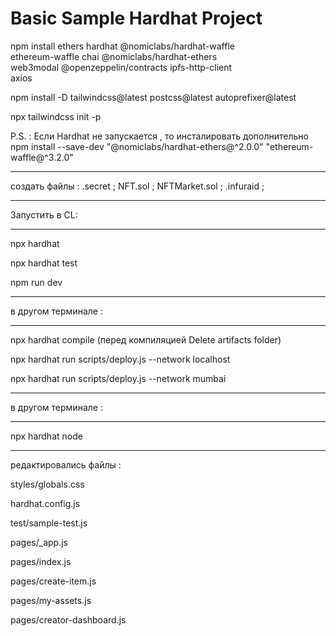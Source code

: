 # Basic Sample Hardhat Project
npm install ethers hardhat @nomiclabs/hardhat-waffle \
ethereum-waffle chai @nomiclabs/hardhat-ethers \
web3modal @openzeppelin/contracts ipfs-http-client \
axios

npm install -D tailwindcss@latest postcss@latest autoprefixer@latest

npx tailwindcss init -p

P.S. : Если Hardhat  не запускается , то инсталировать дополнительно 
npm install --save-dev "@nomiclabs/hardhat-ethers@^2.0.0" "ethereum-waffle@^3.2.0"
*************************
создать файлы :
 .secret ;
 NFT.sol ;
 NFTMarket.sol ;
 .infuraid ;
 ******************
 Запустить в CL:
 ******************
npx hardhat

npx hardhat test

npm run dev

*****************
 в другом терминале : 
 *****************
 npx hardhat compile  (перед компиляцией Delete artifacts folder)

 npx hardhat run scripts/deploy.js --network localhost

 npx hardhat run scripts/deploy.js --network mumbai

*****************
 в другом терминале : 
 *****************

npx hardhat node

**********************
редактировались файлы :

 styles/globals.css
 
 hardhat.config.js
 
 test/sample-test.js
 
 pages/_app.js
 
 pages/index.js
 
 pages/create-item.js
 
 pages/my-assets.js
 
 pages/creator-dashboard.js

